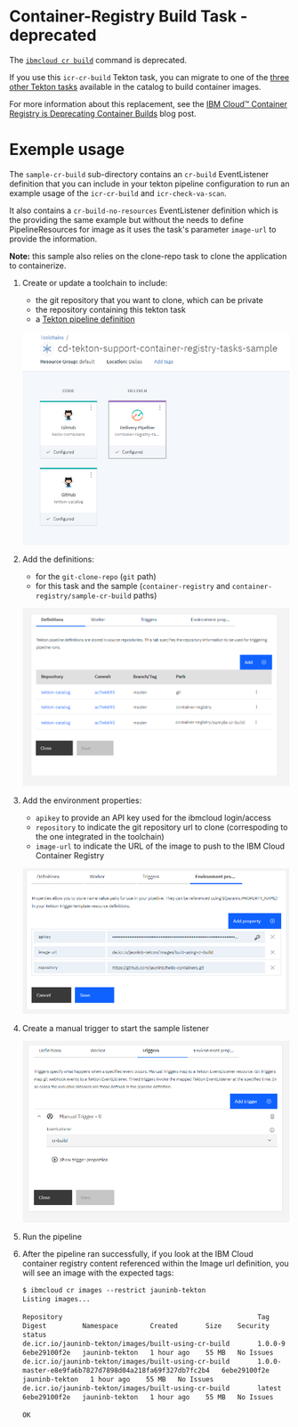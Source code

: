 # Container-Registry Build Task - deprecated
The [`ibmcloud cr build`](https://cloud.ibm.com/docs/container-registry-cli-plugin?topic=container-registry-cli-plugin-containerregcli#bx_cr_build) command is deprecated.

If you use this `icr-cr-build` Tekton task, you can migrate to one of the [three other Tekton tasks](../README.md) available in the catalog to build container images.

For more information about this replacement, see the [IBM Cloud™ Container Registry is Deprecating Container Builds](https://www.ibm.com/cloud/blog/announcements/ibm-cloud-container-registry-deprecating-container-builds) blog post.



# Exemple usage
The `sample-cr-build` sub-directory contains an `cr-build` EventListener definition that you can include in your tekton pipeline configuration to run an example usage of the `icr-cr-build` and `icr-check-va-scan`.

It also contains a `cr-build-no-resources` EventListener definition which is the providing the same example but without the needs to define PipelineResources for image as it uses the task's parameter `image-url` to provide the information.

**Note:** this sample also relies on the clone-repo task to clone the application to containerize.

1) Create or update a toolchain to include:

   - the git repository that you want to clone, which can be private
   - the repository containing this tekton task
   - a [Tekton pipeline definition](https://cloud.ibm.com/docs/ContinuousDelivery?topic=ContinuousDelivery-tekton-pipelines#create_tekton_pipeline)

   ![Toolchain overview](./images/container-registry-sample-cr-build-toolchain-overview.png)

2) Add the definitions:

   - for the `git-clone-repo` (`git` path)
   - for this task and the sample (`container-registry` and `container-registry/sample-cr-build` paths)

   ![Tekton pipeline definitions](./images/container-registry-sample-cr-build-tekton-pipeline-definitions.png)

3) Add the environment properties:

   - `apikey` to provide an API key used for the ibmcloud login/access
   - `repository` to indicate the git repository url to clone (correspoding to the one integrated in the toolchain)
   - `image-url` to indicate the URL of the image to push to the IBM Cloud Container Registry

   ![Tekton pipeline environment properties](./images/container-registry-sample-cr-build-tekton-pipeline-environment-properties.png)

4) Create a manual trigger to start the sample listener

   ![Tekton pipeline sample trigger](./images/container-registry-sample-cr-build-tekton-pipeline-sample-triggers.png)

5) Run the pipeline

6) After the pipeline ran successfully, if you look at the IBM Cloud container registry content referenced within the Image url definition, you will see an image with the expected tags:
   ```
   $ ibmcloud cr images --restrict jauninb-tekton
   Listing images...

   Repository                                                 Tag                                                     Digest         Namespace        Created       Size    Security status
   de.icr.io/jauninb-tekton/images/built-using-cr-build       1.0.0-9                                                 6ebe29100f2e   jauninb-tekton   1 hour ago    55 MB   No Issues
   de.icr.io/jauninb-tekton/images/built-using-cr-build       1.0.0-master-e8e9fa6b7827d7898d04a218fa69f327db7fc2b4   6ebe29100f2e   jauninb-tekton   1 hour ago    55 MB   No Issues
   de.icr.io/jauninb-tekton/images/built-using-cr-build       latest                                                  6ebe29100f2e   jauninb-tekton   1 hour ago    55 MB   No Issues

   OK
   ```

